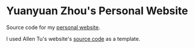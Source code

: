 # Yuanyuan Zhou's Personal Website
Source code for my [personal website](https://zhouyuanyuan6.github.io).

I used Allen Tu's website's [source code](https://github.com/tuallen/tuallen.github.io) as a template.
